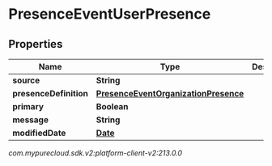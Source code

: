 # PresenceEventUserPresence


## Properties

| Name | Type | Description | Notes |
| ------------ | ------------- | ------------- | ------------- |
| **source** | **String** |  |  [optional] |
| **presenceDefinition** | [**PresenceEventOrganizationPresence**](PresenceEventOrganizationPresence) |  |  [optional] |
| **primary** | **Boolean** |  |  [optional] |
| **message** | **String** |  |  [optional] |
| **modifiedDate** | [**Date**](Date) |  |  [optional] |




_com.mypurecloud.sdk.v2:platform-client-v2:213.0.0_
